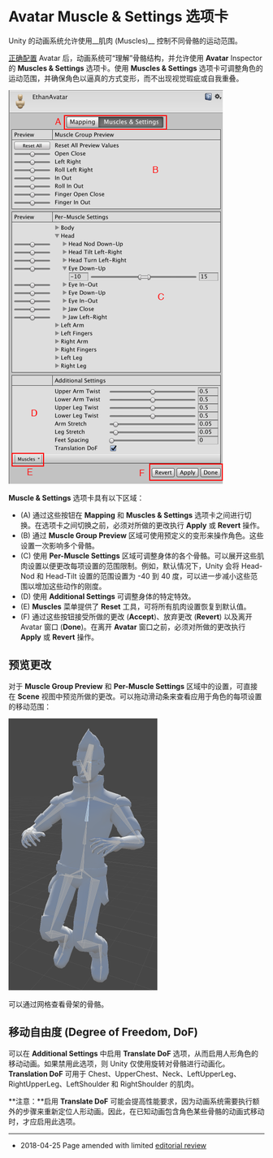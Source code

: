 # Avatar Muscle & Settings 选项卡

Unity 的动画系统允许使用__肌肉 (Muscles)__ 控制不同骨骼的运动范围。

[正确配置](class-Avatar.html) Avatar 后，动画系统可“理解”骨骼结构，并允许使用 __Avatar__ Inspector 的 __Muscles & Settings__ 选项卡。使用 __Muscles & Settings__ 选项卡可调整角色的运动范围，并确保角色以逼真的方式变形，而不出现视觉瑕疵或自我重叠。

![**Avatar** 窗口中的 **Muscles &amp; Settings** 选项卡](../uploads/Main/MecanimAvatarMuscles.png)

__Muscle &amp; Settings__ 选项卡具有以下区域：

* (A) 通过这些按钮在 __Mapping__ 和 __Muscles &amp; Settings__ 选项卡之间进行切换。在选项卡之间切换之前，必须对所做的更改执行 __Apply__ 或 __Revert__ 操作。
* (B) 通过 __Muscle Group Preview__ 区域可使用预定义的变形来操作角色。这些设置一次影响多个骨骼。
* (C) 使用 __Per-Muscle Settings__ 区域可调整身体的各个骨骼。可以展开这些肌肉设置以便更改每项设置的范围限制。例如，默认情况下，Unity 会将 Head-Nod 和 Head-Tilt 设置的范围设置为 -40 到 40 度，可以进一步减小这些范围以增加这些动作的刚度。
* (D) 使用 __Additional Settings__ 可调整身体的特定特效。
* (E) __Muscles__ 菜单提供了 __Reset__ 工具，可将所有肌肉设置恢复到默认值。
* (F) 通过这些按钮接受所做的更改 (__Accept__)、放弃更改 (__Revert__) 以及离开 Avatar 窗口 (__Done__)。在离开 __Avatar__ 窗口之前，必须对所做的更改执行 __Apply__ 或 __Revert__ 操作。


## 预览更改

对于 __Muscle Group Preview__ 和 __Per-Muscle Settings__ 区域中的设置，可直接在 __Scene__ 视图中预览所做的更改。可以拖动滑动条来查看应用于角色的每项设置的移动范围：

![在 Scene 视图中预览肌肉设置的更改](../uploads/Main/MuscleDefinitions-SceneView.png)

可以通过网格查看骨架的骨骼。


## 移动自由度 (Degree of Freedom, DoF)

可以在 __Additional Settings__ 中启用 __Translate DoF__ 选项，从而启用人形角色的移动动画。如果禁用此选项，则 Unity 仅使用旋转对骨骼进行动画化。__Translation DoF__ 可用于 Chest、UpperChest、Neck、LeftUpperLeg、RightUpperLeg、LeftShoulder 和 RightShoulder 的肌肉。

**注意：**启用 __Translate DoF__ 可能会提高性能要求，因为动画系统需要执行额外的步骤来重新定位人形动画。因此，在已知动画包含角色某些骨骼的动画式移动时，才应启用此选项。

---

* <span class="page-edit"> 2018-04-25  Page amended with limited [editorial review](DocumentationEditorialReview.html)
</span>

